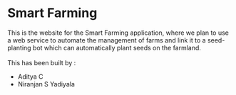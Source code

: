 # Smart Farming

This is the website for the Smart Farming application, where we plan to use a web service to automate the management of farms and link it to a seed-planting bot which can automatically plant seeds on the farmland. 
<br><br>
This has been built by :
* Aditya C
* Niranjan S Yadiyala
